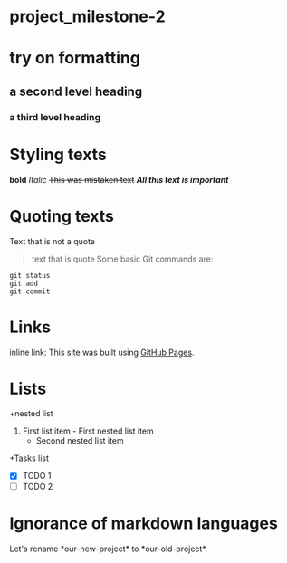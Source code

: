 # project_milestone-2

# try on formatting
## a second level heading 
### a third level heading

# Styling texts
**bold**
*Italic*
~~This was mistaken text~~
***All this text is important***

# Quoting texts
Text that is not a quote
> text that is quote
Some basic Git commands are: 
```
git status
git add
git commit
```

# Links
inline link: This site was built using [GitHub Pages](https://pages.github.com/).

# Lists
+nested list
  1. First list item
    - First nested list item
       - Second nested list item
     
+Tasks list
  - [x] TODO 1
  - [ ] TODO 2

# Ignorance of markdown languages
Let's rename \*our-new-project\* to \*our-old-project\*.
